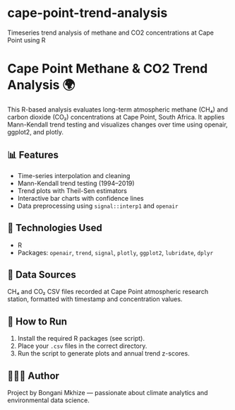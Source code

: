 # cape-point-trend-analysis
Timeseries trend analysis of methane and CO2 concentrations at Cape Point using R

# Cape Point Methane & CO2 Trend Analysis 🌍

This R-based analysis evaluates long-term atmospheric methane (CH₄) and carbon dioxide (CO₂) concentrations at Cape Point, South Africa. It applies Mann-Kendall trend testing and visualizes changes over time using openair, ggplot2, and plotly.

## 📊 Features

- Time-series interpolation and cleaning
- Mann-Kendall trend testing (1994–2019)
- Trend plots with Theil-Sen estimators
- Interactive bar charts with confidence lines
- Data preprocessing using `signal::interp1` and `openair`

## 🧰 Technologies Used

- R
- Packages: `openair`, `trend`, `signal`, `plotly`, `ggplot2`, `lubridate`, `dplyr`

## 📂 Data Sources

CH₄ and CO₂ CSV files recorded at Cape Point atmospheric research station, formatted with timestamp and concentration values.

## 🧪 How to Run

1. Install the required R packages (see script).
2. Place your `.csv` files in the correct directory.
3. Run the script to generate plots and annual trend z-scores.

## 👨🏽‍🔬 Author

Project by Bongani Mkhize — passionate about climate analytics and environmental data science.


